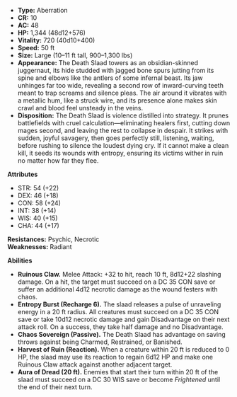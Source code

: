 - **Type:** Aberration
- **CR:** 10
- **AC:** 48
- **HP:** 1,344 (48d12+576)
- **Vitality:** 720 (40d10+400)
- **Speed:** 50 ft
- **Size:** Large (10–11 ft tall, 900–1,300 lbs)
- **Appearance:** The Death Slaad towers as an obsidian-skinned juggernaut, its hide studded with jagged bone spurs jutting from its spine and elbows like the antlers of some infernal beast. Its jaw unhinges far too wide, revealing a second row of inward-curving teeth meant to trap screams and silence pleas. The air around it vibrates with a metallic hum, like a struck wire, and its presence alone makes skin crawl and blood feel unsteady in the veins.
- **Disposition:** The Death Slaad is violence distilled into strategy. It prunes battlefields with cruel calculation—eliminating healers first, cutting down mages second, and leaving the rest to collapse in despair. It strikes with sudden, joyful savagery, then goes perfectly still, listening, waiting, before rushing to silence the loudest dying cry. If it cannot make a clean kill, it seeds its wounds with entropy, ensuring its victims wither in ruin no matter how far they flee.

**Attributes**
- STR: 54 (+22)
- DEX: 46 (+18)
- CON: 58 (+24)
- INT: 38 (+14)
- WIS: 40 (+15)
- CHA: 44 (+17)

**Resistances:** Psychic, Necrotic  
**Weaknesses:** Radiant

**Abilities**
- **Ruinous Claw.** Melee Attack: +32 to hit, reach 10 ft, 8d12+22 slashing damage. On a hit, the target must succeed on a DC 35 CON save or suffer an additional 4d12 necrotic damage as the wound festers with chaos.
- **Entropy Burst (Recharge 6).** The slaad releases a pulse of unraveling energy in a 20 ft radius. All creatures must succeed on a DC 35 CON save or take 10d12 necrotic damage and gain Disadvantage on their next attack roll. On a success, they take half damage and no Disadvantage.
- **Chaos Sovereign (Passive).** The Death Slaad has advantage on saving throws against being Charmed, Restrained, or Banished.
- **Harvest of Ruin (Reaction).** When a creature within 20 ft is reduced to 0 HP, the slaad may use its reaction to regain 6d12 HP and make one Ruinous Claw attack against another adjacent target.
- **Aura of Dread (20 ft).** Enemies that start their turn within 20 ft of the slaad must succeed on a DC 30 WIS save or become _Frightened_ until the end of their next turn.